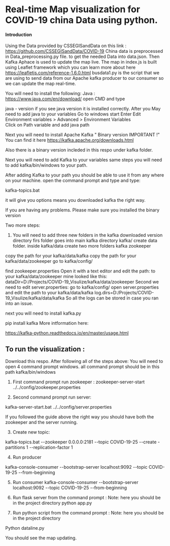 # Real-time Map visualization for COVID-19 china Data using python.
#### Introduction 
Using the Data provided by CSSEGISandData on this link : https://github.com/CSSEGISandData/COVID-19
China data is preprocessed in Data_preprocessing.py file. to get the needed
Data into data.json. Then Kafka Aphace is used to update the map live.
The map in index.js is built using Leaflet framework which you can learn more
about here https://leafletjs.com/reference-1.6.0.html
busdata1.py is the script that we are using to send data from our Apache kafka producer
to our consumer so we can update the map real-time.

You will need to install the following:
Java :  https://www.java.com/en/download/
open CMD and type 

java - version 
if you see java version it is installed correctly. 
After you  May need to add java to your variables
Go to windows start
Enter Edit Environment variables > Advanced > Environment Variables  
Click on Path variable  and add java path 

Next you will need to install Apache Kafka " Binary version IMPORTANT !"
You can find it here  https://kafka.apache.org/downloads.html

Also there is a binary version incleded in this respo under kafka folder.

Next you will need to add Kafka to your variables same steps
you will need to add kafka/bin/windows to your path. 

After adding Kafka to your path you should be able to use it from any where
on your machine. open the command prompt and type and type:
 
 kafka-topics.bat
 
 it will give you options means you downloaded kafka the right way.
 
 If you are having any problems. Please make sure you installed the binary version
 
 Two more steps:
 1) You will need to add three new folders in the kafka downloaded version directory
 firs folder goes into main kafka directory kafka/ 
 create data folder.
 inside kafka/data 
 create two more folders
 kafka
 zookeeper
 
 copy the path for your kafka/data/kafka
 copy the path for your kafka/data/zookeeper
 go to kafka/config/
 
 find zookeeper.properties 
 Open it with a text editor and edit the path:
 to your kafka/data/zookeeper mine looked like this:
 dataDir=D:/Projects/COVID-19_Visulize/kafka/data/zookeeper
 Second we need to edit server.properties:
 go to kafka/config/
 open server.properties and edit the path to your kafka/data/kafka
 log.dirs=D:/Projects/COVID-19_Visulize/kafka/data/kafka
 So all the logs can be stored in case you ran into an issue. 
 
 next you will need to install kafka.py
 
 pip install kafka  More intformation here:
 
 https://kafka-python.readthedocs.io/en/master/usage.html
 
 ## To run the visualization :
 
 Download this respo. 
 After following all of the steps above: 
 You will need to open 4 command prompt windows. 
 all command prompt should be in this path kafka/bin/windows

1) First command prompt run zookeeper :
zookeeper-server-start ../../config/zookeeper.properties

2) Second command prompt run server:

kafka-server-start.bat ../../config/server.properties

If you followed the guide above the right way you should have both
the zookeeper and the server running.

3) Create new topic: 

kafka-topics.bat --zookeeper 0.0.0.0:2181 --topic COVID-19-25  --create -partitions 1 --replication-factor 1

4) Run producer 

kafka-console-consumer --bootstrap-server localhost:9092 --topic COVID-19-25  --from-beginning
 
5) Run consumer 
kafka-console-consumer --bootstrap-server localhost:9092 --topic COVID-19-25  --from-beginning

6) Run flask server from the command prompt : Note: here you should be in the project directory 
python app.py

7) Run python script from the command prompt : Note: here you should be in the project directory 

Python dataline.py

You should see the map updating. 